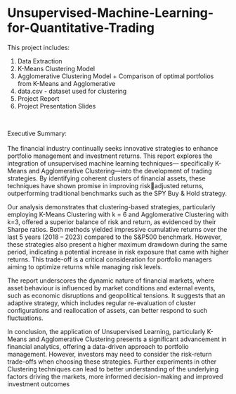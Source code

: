 # Unsupervised-Machine-Learning-for-Quantitative-Trading

This project includes:
1) Data Extraction
2) K-Means Clustering Model
3) Agglomerative Clustering Model + Comparison of optimal portfolios from K-Means and Agglomerative
4) data.csv - dataset used for clustering
5) Project Report
6) Project Presentation Slides
<br/>

Executive Summary: <br/><br/>
The financial industry continually seeks innovative strategies to enhance portfolio management and 
investment returns. This report explores the integration of unsupervised machine learning techniques—
specifically K-Means and Agglomerative Clustering—into the development of trading strategies. By 
identifying coherent clusters of financial assets, these techniques have shown promise in improving riskadjusted returns, 
outperforming traditional benchmarks such as the SPY Buy & Hold strategy. <br/>

Our analysis demonstrates that clustering-based strategies, particularly employing K-Means Clustering
with k = 6 and Agglomerative Clustering with k=3, offered a superior balance of risk and return, as 
evidenced by their Sharpe ratios. Both methods yielded impressive cumulative returns over the last 5 years 
(2018 – 2023) compared to the S&P500 benchmark. However, these strategies also present a higher 
maximum drawdown during the same period, indicating a potential increase in risk exposure that came with 
higher returns. This trade-off is a critical consideration for portfolio managers aiming to optimize returns 
while managing risk levels. <br/>

The report underscores the dynamic nature of financial markets, where asset behaviour is influenced 
by market conditions and external events, such as economic disruptions and geopolitical tensions. It 
suggests that an adaptive strategy, which includes regular re-evaluation of cluster configurations and 
reallocation of assets, can better respond to such fluctuations. <br/>

In conclusion, the application of Unsupervised Learning, particularly K-Means and Agglomerative 
Clustering presents a significant advancement in financial analytics, offering a data-driven approach to 
portfolio management. However, investors may need to consider the risk-return trade-offs when choosing 
these strategies. Further experiments in other Clustering techniques can lead to better understanding of the
underlying factors driving the markets, more informed decision-making and improved investment 
outcomes
